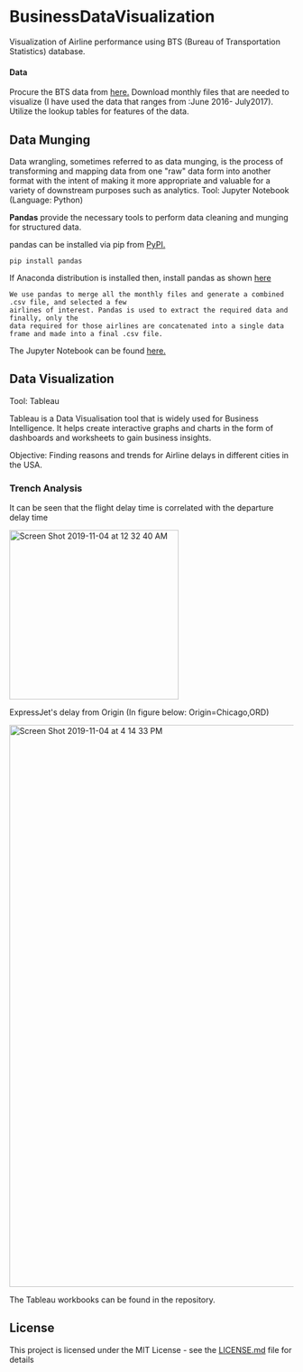 # BusinessDataVisualization
Visualization of Airline performance using BTS (Bureau of Transportation Statistics) database.

#### Data 
Procure the BTS data from [here.](https://www.transtats.bts.gov/DL_SelectFields.asp?Table_ID=236&DB_Short_Name=On-Time)
Download monthly files that are needed to visualize (I have used the data that ranges from :June 2016- July2017). Utilize the lookup tables for features of the data. 

## Data Munging
Data wrangling, sometimes referred to as data munging, is the process of transforming and mapping data from one "raw" data form into another format with the intent of making it more appropriate and valuable for a variety of downstream purposes such as analytics.
Tool: Jupyter Notebook (Language: Python)

**Pandas** provide the necessary tools to perform data cleaning and munging for structured data. 

pandas can be installed via pip from [PyPI.](https://pypi.org/project/pandas/)

`
pip install pandas
`

If Anaconda distribution is installed then, install pandas as shown [here](https://docs.anaconda.com/anaconda/navigator/tutorials/pandas/)

```
We use pandas to merge all the monthly files and generate a combined .csv file, and selected a few 
airlines of interest. Pandas is used to extract the required data and finally, only the 
data required for those airlines are concatenated into a single data frame and made into a final .csv file.
```

The Jupyter Notebook can be found [here.](https://github.com/pavannaik3009/BusinessDataVisualization/blob/master/DataMunging.ipynb)

## Data Visualization
Tool: Tableau

Tableau is a Data Visualisation tool that is widely used for Business Intelligence. It helps create interactive graphs and charts in the form of dashboards and worksheets to gain business insights. 

Objective: Finding reasons and trends for Airline delays in different cities in the USA.

### Trench Analysis

It can be seen that the flight delay time is correlated with the departure delay time

<img width="300" alt="Screen Shot 2019-11-04 at 12 32 40 AM" src="https://user-images.githubusercontent.com/43712046/68103325-e06aea80-fe9b-11e9-8664-bd32b9b8c71a.png">

ExpressJet's delay from Origin (In figure below: Origin=Chicago,ORD)

<img width="995" alt="Screen Shot 2019-11-04 at 4 14 33 PM" src="https://user-images.githubusercontent.com/43712046/68162723-4b5d0580-ff1e-11e9-8206-f4fd593f4206.png">


The Tableau workbooks can be found in the repository.

## License

This project is licensed under the MIT License - see the [LICENSE.md](LICENSE.md) file for details
